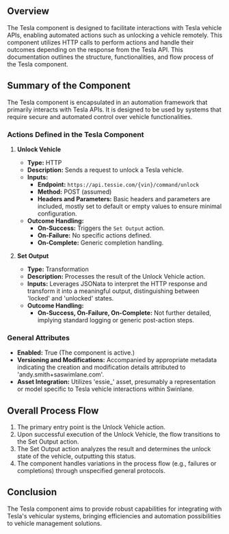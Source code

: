 ## Overview
The Tesla component is designed to facilitate interactions with Tesla vehicle APIs, enabling automated actions such as unlocking a vehicle remotely. This component utilizes HTTP calls to perform actions and handle their outcomes depending on the response from the Tesla API. This documentation outlines the structure, functionalities, and flow process of the Tesla component.

## Summary of the Component
The Tesla component is encapsulated in an automation framework that primarily interacts with Tesla APIs. It is designed to be used by systems that require secure and automated control over vehicle functionalities.

### Actions Defined in the Tesla Component
1. **Unlock Vehicle**
   - **Type:** HTTP
   - **Description:** Sends a request to unlock a Tesla vehicle.
   - **Inputs:**
     - **Endpoint:** `https://api.tessie.com/{vin}/command/unlock`
     - **Method:** POST (assumed)
     - **Headers and Parameters:** Basic headers and parameters are included, mostly set to default or empty values to ensure minimal configuration.
   - **Outcome Handling:**
     - **On-Success:** Triggers the `Set Output` action.
     - **On-Failure:** No specific actions defined.
     - **On-Complete:** Generic completion handling.

2. **Set Output**
   - **Type:** Transformation
   - **Description:** Processes the result of the Unlock Vehicle action.
   - **Inputs:** Leverages JSONata to interpret the HTTP response and transform it into a meaningful output, distinguishing between 'locked' and 'unlocked' states.
   - **Outcome Handling:** 
     - **On-Success, On-Failure, On-Complete:** Not further detailed, implying standard logging or generic post-action steps.

### General Attributes
- **Enabled:** True (The component is active.)
- **Versioning and Modifications:** Accompanied by appropriate metadata indicating the creation and modification details attributed to 'andy.smith+saswimlane.com'.
- **Asset Integration:** Utilizes 'essie_' asset, presumably a representation or model specific to Tesla vehicle interactions within Swinlane.

## Overall Process Flow
1. The primary entry point is the Unlock Vehicle action.
2. Upon successful execution of the Unlock Vehicle, the flow transitions to the Set Output action.
3. The Set Output action analyzes the result and determines the unlock state of the vehicle, outputting this status.
4. The component handles variations in the process flow (e.g., failures or completions) through unspecified general protocols.

## Conclusion
The Tesla component aims to provide robust capabilities for integrating with Tesla's vehicular systems, bringing efficiencies and automation possibilities to vehicle management solutions.